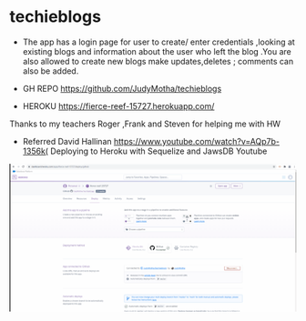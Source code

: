# techieblogs
* The app has a login page for user to create/ enter credentials ,looking at existing blogs and information about the user who left the blog .You are also allowed to create new blogs make updates,deletes  ; comments can also be added.

* GH REPO https://github.com/JudyMotha/techieblogs

* HEROKU  https://fierce-reef-15727.herokuapp.com/

Thanks to my teachers Roger ,Frank and Steven for helping me with HW

* Referred David Hallinan https://www.youtube.com/watch?v=AQp7b-1356k( Deploying to Heroku with Sequelize and JawsDB Youtube 


<img src="./TechieBlogging.gif">


